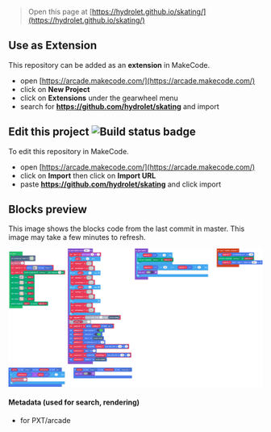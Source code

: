  


> Open this page at [https://hydrolet.github.io/skating/](https://hydrolet.github.io/skating/)

## Use as Extension

This repository can be added as an **extension** in MakeCode.

* open [https://arcade.makecode.com/](https://arcade.makecode.com/)
* click on **New Project**
* click on **Extensions** under the gearwheel menu
* search for **https://github.com/hydrolet/skating** and import

## Edit this project ![Build status badge](https://github.com/hydrolet/skating/workflows/MakeCode/badge.svg)

To edit this repository in MakeCode.

* open [https://arcade.makecode.com/](https://arcade.makecode.com/)
* click on **Import** then click on **Import URL**
* paste **https://github.com/hydrolet/skating** and click import

## Blocks preview

This image shows the blocks code from the last commit in master.
This image may take a few minutes to refresh.

![A rendered view of the blocks](https://github.com/hydrolet/skating/raw/master/.github/makecode/blocks.png)

#### Metadata (used for search, rendering)

* for PXT/arcade
<script src="https://makecode.com/gh-pages-embed.js"></script><script>makeCodeRender("{{ site.makecode.home_url }}", "{{ site.github.owner_name }}/{{ site.github.repository_name }}");</script>

